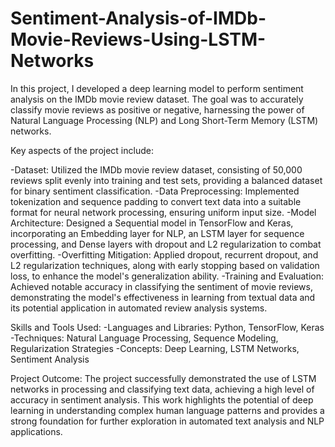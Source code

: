 # Sentiment-Analysis-of-IMDb-Movie-Reviews-Using-LSTM-Networks
In this project, I developed a deep learning model to perform sentiment analysis on the IMDb movie review dataset. The goal was to accurately classify movie reviews as positive or negative, harnessing the power of Natural Language Processing (NLP) and Long Short-Term Memory (LSTM) networks.

Key aspects of the project include:

-Dataset: Utilized the IMDb movie review dataset, consisting of 50,000 reviews split evenly into training and test sets, providing a balanced dataset for binary sentiment classification.
-Data Preprocessing: Implemented tokenization and sequence padding to convert text data into a suitable format for neural network processing, ensuring uniform input size.
-Model Architecture: Designed a Sequential model in TensorFlow and Keras, incorporating an Embedding layer for NLP, an LSTM layer for sequence processing, and Dense layers with dropout and L2 regularization to combat overfitting.
-Overfitting Mitigation: Applied dropout, recurrent dropout, and L2 regularization techniques, along with early stopping based on validation loss, to enhance the model's generalization ability.
-Training and Evaluation: Achieved notable accuracy in classifying the sentiment of movie reviews, demonstrating the model's effectiveness in learning from textual data and its potential application in automated review analysis systems.

Skills and Tools Used:
-Languages and Libraries: Python, TensorFlow, Keras
-Techniques: Natural Language Processing, Sequence Modeling, Regularization Strategies
-Concepts: Deep Learning, LSTM Networks, Sentiment Analysis

Project Outcome:
The project successfully demonstrated the use of LSTM networks in processing and classifying text data, achieving a high level of accuracy in sentiment analysis. This work highlights the potential of deep learning in understanding complex human language patterns and provides a strong foundation for further exploration in automated text analysis and NLP applications.

